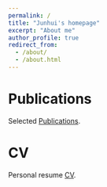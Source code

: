 ```yaml
---
permalink: /
title: "Junhui's homepage"
excerpt: "About me"
author_profile: true
redirect_from: 
  - /about/
  - /about.html
---
```


Publications
======
Selected [Publications](https://jhpanda.github.io/publications).

CV
======
Personal resume [CV](https://jhpanda.github.io/cv).
